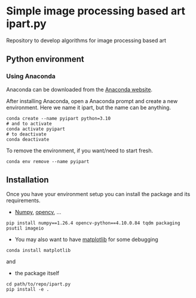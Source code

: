# Simple image processing based art ipart.py

Repository to develop algorithms for image processing based art

## Python environment

### Using Anaconda

Anaconda can be downloaded from the [Anaconda website](https://www.anaconda.com/products/individual).

After installing Anaconda, open a Anaconda prompt and create a new environment. Here we name it ipart, but the name can be anything.

```shell
conda create --name pyipart python=3.10
# and to activate
conda activate pyipart
# to deactivate
conda deactivate
```

To remove the environment, if you want/need to start fresh.

```shell
conda env remove --name pyipart
```

## Installation

Once you have your environment setup you can install the package and its requirements.

- [Numpy](https://numpy.org/), [opencv](https://opencv.org/), ...
```shell
pip install numpy==1.26.4 opencv-python==4.10.0.84 tqdm packaging psutil imageio
```
- You may also want to have [matplotlib](https://matplotlib.org/stable/install/index.html) for some debugging
```shell
conda install matplotlib
```
and
- the package itself
```shell
cd path/to/repo/ipart.py
pip install -e .
```
